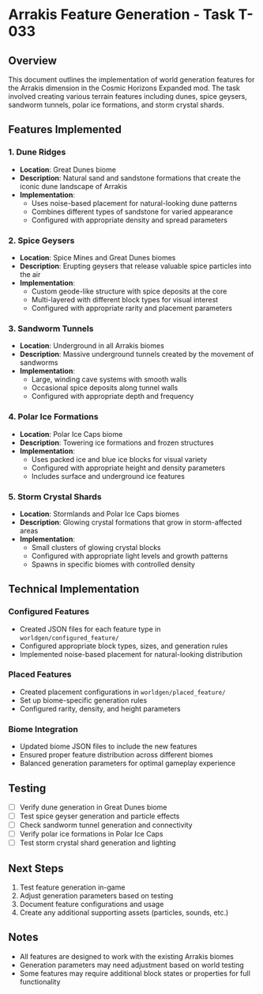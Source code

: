 # Arrakis Feature Generation - Task T-033

## Overview

This document outlines the implementation of world generation features for the Arrakis dimension in the Cosmic Horizons Expanded mod. The task involved creating various terrain features including dunes, spice geysers, sandworm tunnels, polar ice formations, and storm crystal shards.

## Features Implemented

### 1. Dune Ridges

- **Location**: Great Dunes biome
- **Description**: Natural sand and sandstone formations that create the iconic dune landscape of Arrakis
- **Implementation**:
  - Uses noise-based placement for natural-looking dune patterns
  - Combines different types of sandstone for varied appearance
  - Configured with appropriate density and spread parameters

### 2. Spice Geysers

- **Location**: Spice Mines and Great Dunes biomes
- **Description**: Erupting geysers that release valuable spice particles into the air
- **Implementation**:
  - Custom geode-like structure with spice deposits at the core
  - Multi-layered with different block types for visual interest
  - Configured with appropriate rarity and placement parameters

### 3. Sandworm Tunnels

- **Location**: Underground in all Arrakis biomes
- **Description**: Massive underground tunnels created by the movement of sandworms
- **Implementation**:
  - Large, winding cave systems with smooth walls
  - Occasional spice deposits along tunnel walls
  - Configured with appropriate depth and frequency

### 4. Polar Ice Formations

- **Location**: Polar Ice Caps biome
- **Description**: Towering ice formations and frozen structures
- **Implementation**:
  - Uses packed ice and blue ice blocks for visual variety
  - Configured with appropriate height and density parameters
  - Includes surface and underground ice features

### 5. Storm Crystal Shards

- **Location**: Stormlands and Polar Ice Caps biomes
- **Description**: Glowing crystal formations that grow in storm-affected areas
- **Implementation**:
  - Small clusters of glowing crystal blocks
  - Configured with appropriate light levels and growth patterns
  - Spawns in specific biomes with controlled density

## Technical Implementation

### Configured Features

- Created JSON files for each feature type in `worldgen/configured_feature/`
- Configured appropriate block types, sizes, and generation rules
- Implemented noise-based placement for natural-looking distribution

### Placed Features

- Created placement configurations in `worldgen/placed_feature/`
- Set up biome-specific generation rules
- Configured rarity, density, and height parameters

### Biome Integration

- Updated biome JSON files to include the new features
- Ensured proper feature distribution across different biomes
- Balanced generation parameters for optimal gameplay experience

## Testing

- [ ] Verify dune generation in Great Dunes biome
- [ ] Test spice geyser generation and particle effects
- [ ] Check sandworm tunnel generation and connectivity
- [ ] Verify polar ice formations in Polar Ice Caps
- [ ] Test storm crystal shard generation and lighting

## Next Steps

1. Test feature generation in-game
2. Adjust generation parameters based on testing
3. Document feature configurations and usage
4. Create any additional supporting assets (particles, sounds, etc.)

## Notes

- All features are designed to work with the existing Arrakis biomes
- Generation parameters may need adjustment based on world testing
- Some features may require additional block states or properties for full functionality
